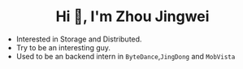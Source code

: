 <h1 align="center">Hi 👋, I'm Zhou Jingwei</h1>

-  Interested in Storage and Distributed.
-  Try to be an interesting guy.
-  Used to be an backend intern in `ByteDance`,`JingDong` and `MobVista`

<div>
<div>
<!--<img  src="https://github-readme-stats.vercel.app/api/top-langs?username=Jayice-zjw&show_icons=true&locale=en&layout=compact" alt="Jayice-zjw" /> -->
</div>
<div>
